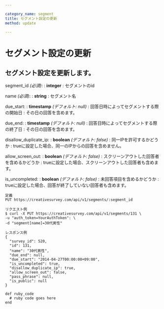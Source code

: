 ```yaml
---

category_name: segment
title: セグメント設定の更新
method: update

---
```


# セグメント設定の更新

## セグメント設定を更新します。

segment_id _(必須)_:
: __integer__
: セグメントのid

name _(必須)_:
: __string__
: セグメント名

due_start:
: __timestamp__ _(デフォルト: null)_
: 回答日時によってセグメントする際の開始日
: その日の回答を含めます。

due_end:
: __timestamp__ _(デフォルト: null)_
: 回答日時によってセグメントする際の終了日
: その日の回答を含めます。

disallow_duplicate_ip:
: __boolean__ _(デフォルト: false)_
: 同一IPを許可するかどうか
: trueに設定した場合、同一のIPからの回答を含めません。

allow_screen_out:
: __boolean__ _(デフォルト: false)_
: スクリーンアウトした回答者を含めるかどうか
: trueに設定した場合、スクリーンアウトした回答者も含めます。

is_uncompleted:
: __boolean__ _(デフォルト: false)_
: 未回答項目を含めるかどうか
: trueに設定した場合、回答が終了していない回答者も含めます。

~~~
定義
PUT https://creativesurvey.com/api/v1/segments/:segment_id

リクエスト例
$ curl -X PUT https://creativesurvey.com/api/v1/segments/131 \
-u "auth_token=YourAuthToken": \
-d "segment[name]=30代男性"

レスポンス例
{
  "survey_id": 520,
  "id": 131,
  "name": "30代男性",
  "due_end": null,
  "due_start": "2014-04-27T00:00:00+09:00",
  "is_uncompleted": true,
  "disallow_duplicate_ip": true,
  "allow_screen_out": false,
  "pass_phrase": null,
  "is_public": null
}

~~~

~~~
def ruby_code
  # ruby code goes here
end
~~~

